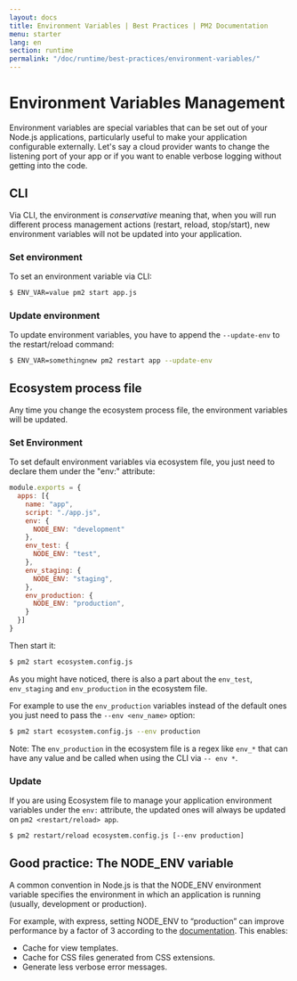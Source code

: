 ```yaml
---
layout: docs
title: Environment Variables | Best Practices | PM2 Documentation
menu: starter
lang: en
section: runtime
permalink: "/doc/runtime/best-practices/environment-variables/"
---
```


# Environment Variables Management

Environment variables are special variables that can be set out of your Node.js applications, particularly useful to make your application configurable externally. Let's say a cloud provider wants to change the listening port of your app or if you want to enable verbose logging without getting into the code.

## CLI

Via CLI, the environment is *conservative*  meaning that, when you will run different process management actions (restart, reload, stop/start), new environment variables will not be updated into your application.

### Set environment

To set an environment variable via CLI:

```bash
$ ENV_VAR=value pm2 start app.js
```

### Update environment

To update environment variables, you have to append the `--update-env` to the restart/reload command:

```bash
$ ENV_VAR=somethingnew pm2 restart app --update-env
```

## Ecosystem process file

Any time you change the ecosystem process file, the environment variables will be updated.

### Set Environment

To set default environment variables via ecosystem file, you just need to declare them under the "env:" attribute:

```javascript
module.exports = {
  apps: [{
    name: "app",
    script: "./app.js",
    env: {
      NODE_ENV: "development"
    },
    env_test: {
      NODE_ENV: "test",
    },
    env_staging: {
      NODE_ENV: "staging",
    },
    env_production: {
      NODE_ENV: "production",
    }
  }]
}
```

Then start it:

```bash
$ pm2 start ecosystem.config.js
```

As you might have noticed, there is also a part about the `env_test`, `env_staging` and `env_production` in the ecosystem file.

For example to use the `env_production` variables instead of the default ones you just need to pass the `--env <env_name>` option:

```bash
$ pm2 start ecosystem.config.js --env production
```

Note: The `env_production` in the ecosystem file is a regex like `env_*` that can have any value and be called when using the CLI via `-- env *`.

### Update

If you are using Ecosystem file to manage your application environment variables under the `env:` attribute, the updated ones will always be updated on `pm2 <restart/reload> app`.

```bash
$ pm2 restart/reload ecosystem.config.js [--env production]
```

## Good practice: The NODE_ENV variable

A common convention in Node.js is that the NODE_ENV environment variable specifies the environment in which an application is running (usually, development or production).

For example, with express, setting NODE_ENV to “production” can improve performance by a factor of 3 according to the [documentation](https://expressjs.com/doc/advanced/best-practice-performance.html#set-node_env-to-production). This enables:
- Cache for view templates.
- Cache for CSS files generated from CSS extensions.
- Generate less verbose error messages.
